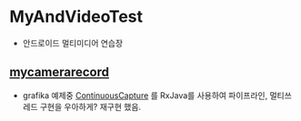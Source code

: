 # MyAndVideoTest
- 안드로이드 멀티미디어 연습장

## [mycamerarecord](app/src/main/java/com/hhd/myandvideotest/mycamerarecord/README.md)
- grafika 예제중 [ContinuousCapture](https://github.com/google/grafika/blob/master/app/src/main/java/com/android/grafika/ContinuousCaptureActivity.java) 를 RxJava를 사용하여 파이프라인, 멀티쓰레드 구현을 우아하게? 재구현 했음.
